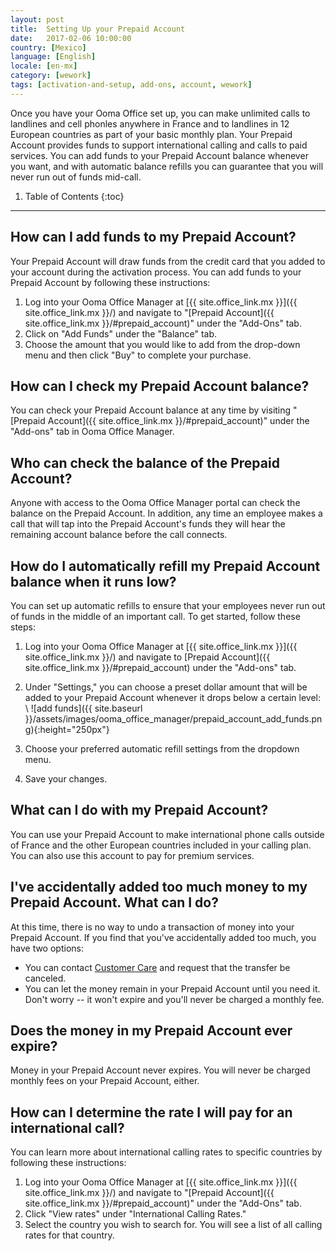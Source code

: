 ```yaml
---
layout: post
title:  Setting Up your Prepaid Account
date:   2017-02-06 10:00:00
country: [Mexico]
language: [English]
locale: [en-mx]
category: [wework]
tags: [activation-and-setup, add-ons, account, wework]
---
```


Once you have your Ooma Office set up, you can make unlimited calls to landlines and cell phonles anywhere in France and to landlines in 12 European countries as part of your basic monthly plan. Your Prepaid Account provides funds to support international calling and calls to paid services. You can add funds to your Prepaid Account balance whenever you want, and with automatic balance refills you can guarantee that you will never run out of funds mid-call.

1. Table of Contents
{:toc}
* * *

## How can I add funds to my Prepaid Account?

Your Prepaid Account will draw funds from the credit card that you added to your account during the activation process. You can add funds to your Prepaid Account by following these instructions:

1. Log into your Ooma Office Manager at [{{ site.office_link.mx }}]({{ site.office_link.mx }}/) and navigate to "[Prepaid Account]({{ site.office_link.mx }}/#prepaid_account)" under the "Add-Ons" tab.
2. Click on "Add Funds" under the "Balance" tab.
3. Choose the amount that you would like to add from the drop-down menu and then click "Buy" to complete your purchase.

## How can I check my Prepaid Account balance?

You can check your Prepaid Account balance at any time by visiting "[Prepaid Account]({{ site.office_link.mx }}/#prepaid_account)" under the "Add-ons" tab in Ooma Office Manager.

## Who can check the balance of the Prepaid Account?

Anyone with access to the Ooma Office Manager portal can check the balance on the Prepaid Account. In addition, any time an employee makes a call that will tap into the Prepaid Account's funds they will hear the remaining account balance before the call connects.

## How do I automatically refill my Prepaid Account balance when it runs low?

You can set up automatic refills to ensure that your employees never run out of funds in the middle of an important call. To get started, follow these steps:

1. Log into your Ooma Office Manager at [{{ site.office_link.mx }}]({{ site.office_link.mx }}/) and navigate to [Prepaid Account]({{ site.office_link.mx }}/#prepaid_account) under the "Add-ons" tab.
2. Under "Settings," you can choose a preset dollar amount that will be added to your Prepaid Account whenever it drops below a certain level: \\
   ![add funds]({{ site.baseurl }}/assets/images/ooma_office_manager/prepaid_account_add_funds.png){:height="250px"}

3. Choose your preferred automatic refill settings from the dropdown menu.
4. Save your changes.

## What can I do with my Prepaid Account?

You can use your Prepaid Account to make international phone calls outside of France and the other European countries included in your calling plan. You can also use this account to pay for premium services.

## I've accidentally added too much money to my Prepaid Account. What can I do?

At this time, there is no way to undo a transaction of money into your Prepaid Account. If you find that you've accidentally added too much, you have two options:

* You can contact [Customer Care](/mx/en/contact-us) and request that the transfer be canceled.
* You can let the money remain in your Prepaid Account until you need it. Don't worry -- it won't expire and you'll never be charged a monthly fee.

## Does the money in my Prepaid Account ever expire?

Money in your Prepaid Account never expires. You will never be charged monthly fees on your Prepaid Account, either.

## How can I determine the rate I will pay for an international call?

You can learn more about international calling rates to specific countries by following these instructions:

1. Log into your Ooma Office Manager at [{{ site.office_link.mx }}]({{ site.office_link.mx }}/) and navigate to "[Prepaid Account]({{ site.office_link.mx }}/#prepaid_account)" under the "Add-Ons" tab.
2. Click "View rates" under "International Calling Rates."
3. Select the country you wish to search for. You will see a list of all calling rates for that country.